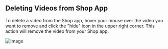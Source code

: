 ## Deleting Videos from Shop App

To delete a video from the Shop app, hover your mouse over the video you want to remove and click the "hide" icon in the upper right corner. This action will remove the video from your Shop app.

![image](https://github.com/user-attachments/assets/fafb8ca8-7851-4416-a2c8-c89f8d671b04)